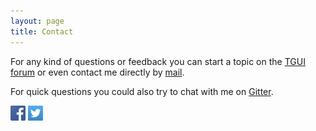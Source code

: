 ```yaml
---
layout: page
title: Contact
---
```


For any kind of questions or feedback you can start a topic on the [TGUI forum](https://forum.tgui.eu) or even contact me directly by [mail](mailto:vdv_b@tgui.eu).

For quick questions you could also try to chat with me on [Gitter](https://gitter.im/texus/TGUI).

<div>
  <a href="https://www.facebook.com/TexusGUI"><img src="/resources/facebook.png" alt="Facebook" width="24" height="24" title="Visit Facebook page" /></a>
  <a href="https://twitter.com/TexusGUI"><img src="/resources/twitter.png" alt="Twitter" width="24" height="24" title="Visit Twitter page" /></a>
</div>
